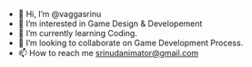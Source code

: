 - 👋 Hi, I’m @vaggasrinu
- 👀 I’m interested in Game Design & Developement
- 🌱 I’m currently learning Coding.
- 💞️ I’m looking to collaborate on Game Development Process.
- 📫 How to reach me srinudanimator@gmail.com

<!---
vaggasrinu/vaggasrinu is a ✨ special ✨ repository because its `README.md` (this file) appears on your GitHub profile.
You can click the Preview link to take a look at your changes.
--->
